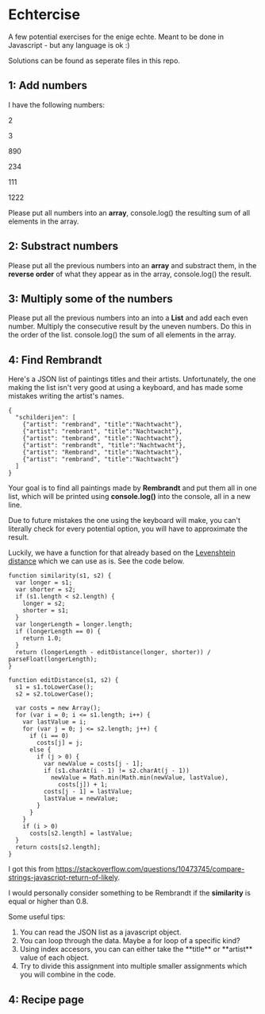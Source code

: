 
# Echtercise
A few potential exercises for the enige echte. Meant to be done in Javascript - but any language is ok :)

Solutions can be found as seperate files in this repo.

## 1: Add numbers

I have the following numbers:

2

3

890

234

111

1222



Please put all numbers into an **array**, console.log() the resulting sum of all elements in the array.


## 2: Substract numbers

Please put all the previous numbers into an **array** and substract them, in the **reverse order** of what they appear as in the array, console.log() the result.


## 3: Multiply some of the numbers

Please put all the previous numbers into an into a **List** and add each even number. Multiply the consecutive result by the uneven numbers. Do this in the order of the list. console.log() the sum of all elements in the array.

## 4: Find Rembrandt

Here's a JSON list of paintings titles and their artists. Unfortunately, the one making the list isn't very good at using a keyboard, and has made some mistakes writing the artist's names.

    {
      "schilderijen": [
        {"artist": "rembrand", "title":"Nachtwacht"},
        {"artist": "rembrant", "title":"Nachtwacht"},
        {"artist": "tembrand", "title":"Nachtwacht"},
        {"artist": "rembrandt", "title":"Nachtwacht"},
        {"artist": "Rembrand", "title":"Nachtwacht"},
        {"artist": "rembrand", "title":"Nachtwacht"}
      ]
    }

Your goal is to find all paintings made by **Rembrandt** and put them all in one list, which will be printed using **console.log()** into the console, all in a new line. 

Due to future mistakes the one using the keyboard will make, you can't literally check for every potential option, you will have to approximate the result.

Luckily, we have a function for that already based on the [Levenshtein distance]([https://en.wikipedia.org/wiki/Levenshtein_distance]) which we can use as is. See the code below.

    function similarity(s1, s2) {
      var longer = s1;
      var shorter = s2;
      if (s1.length < s2.length) {
        longer = s2;
        shorter = s1;
      }
      var longerLength = longer.length;
      if (longerLength == 0) {
        return 1.0;
      }
      return (longerLength - editDistance(longer, shorter)) / parseFloat(longerLength);
    }
    
    function editDistance(s1, s2) {
      s1 = s1.toLowerCase();
      s2 = s2.toLowerCase();
    
      var costs = new Array();
      for (var i = 0; i <= s1.length; i++) {
        var lastValue = i;
        for (var j = 0; j <= s2.length; j++) {
          if (i == 0)
            costs[j] = j;
          else {
            if (j > 0) {
              var newValue = costs[j - 1];
              if (s1.charAt(i - 1) != s2.charAt(j - 1))
                newValue = Math.min(Math.min(newValue, lastValue),
                  costs[j]) + 1;
              costs[j - 1] = lastValue;
              lastValue = newValue;
            }
          }
        }
        if (i > 0)
          costs[s2.length] = lastValue;
      }
      return costs[s2.length];
    }
    
I got this from https://stackoverflow.com/questions/10473745/compare-strings-javascript-return-of-likely.

I would personally consider something to be Rembrandt if the **similarity** is equal or higher than 0.8.

Some useful tips:

<ol>
    <li>You can read the JSON list as a javascript object.</li>
    <li>You can loop through the data. Maybe a for loop of a specific kind?</li>
     <li>Using index accesors, you can can either take the **title** or **artist** value of each object.</li>
     <li>Try to divide this assignment into multiple smaller assignments which you will combine in the code.</li>
</ol> 


## 4: Recipe page




